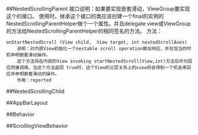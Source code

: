 ##NestedScrollingParent
	接口说明：如果要实现嵌套滑动，ViewGroup要实现这个的接口。
	使用时，继承这个接口的类应该创建一个final的实例的NestedScrollingParentHelper做个一个属性。并且delegate view或ViewGroup的方法给NestedScrollingParentHelper的相同签名的方法。
方法：
	
	onStartNestedScroll (View child,  View target, int nestedScrollAxes)
		说明：对内部View初始化一个nestable scroll operation做出响应，并在恰当的时机申明嵌套滑动操作。
		这个方法将在内部的View invoking startNestedScroll(View,int)方法后作为回应而被调用。当这个方法返回 true时，这个View的父层关系上的view将会得到一个机会来回应并申明嵌套滑动的操作。
		作用：reported 


##NestedScrollingChild	


##AppBarLayout


##Behavior

##ScrollingViewBehavior